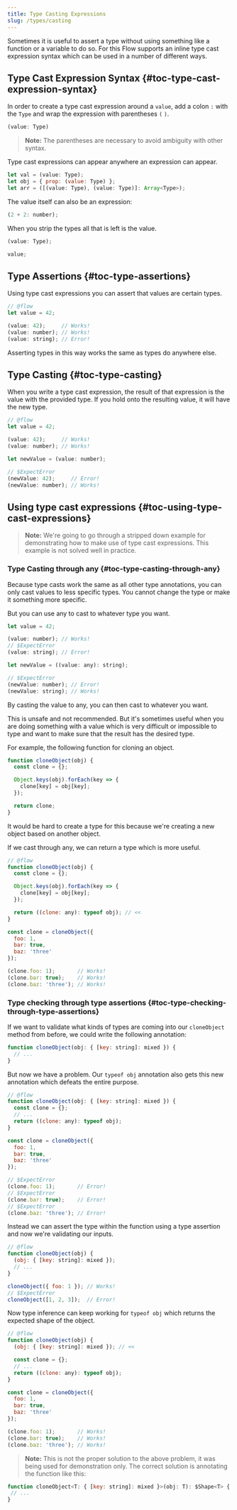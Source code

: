 ```yaml
---
title: Type Casting Expressions
slug: /types/casting
---
```


Sometimes it is useful to assert a type without using something like a function
or a variable to do so. For this Flow supports an inline type cast expression
syntax which can be used in a number of different ways.

## Type Cast Expression Syntax {#toc-type-cast-expression-syntax}

In order to create a type cast expression around a `value`, add a colon `:`
with the `Type` and wrap the expression with parentheses `(` `)`.

```js
(value: Type)
```

> **Note:** The parentheses are necessary to avoid ambiguity with other syntax.

Type cast expressions can appear anywhere an expression can appear.

```js
let val = (value: Type);
let obj = { prop: (value: Type) };
let arr = ([(value: Type), (value: Type)]: Array<Type>);
```

The value itself can also be an expression:

```js
(2 + 2: number);
```

When you strip the types all that is left is the value.

```js
(value: Type);
```

```js
value;
```

## Type Assertions {#toc-type-assertions}

Using type cast expressions you can assert that values are certain types.

```js flow-check
// @flow
let value = 42;

(value: 42);     // Works!
(value: number); // Works!
(value: string); // Error!
```

Asserting types in this way works the same as types do anywhere else.

## Type Casting {#toc-type-casting}

When you write a type cast expression, the result of that expression is the
value with the provided type. If you hold onto the resulting value, it will
have the new type.

```js flow-check
// @flow
let value = 42;

(value: 42);     // Works!
(value: number); // Works!

let newValue = (value: number);

// $ExpectError
(newValue: 42);     // Error!
(newValue: number); // Works!
```

## Using type cast expressions {#toc-using-type-cast-expressions}

> **Note:** We're going to go through a stripped down example for
> demonstrating how to make use of type cast expressions. This example is not
> solved well in practice.

### Type Casting through any {#toc-type-casting-through-any}

Because type casts work the same as all other type annotations, you can only
cast values to less specific types. You cannot change the type or make it
something more specific.

But you can use any to cast to whatever type you want.

```js flow-check
let value = 42;

(value: number); // Works!
// $ExpectError
(value: string); // Error!

let newValue = ((value: any): string);

// $ExpectError
(newValue: number); // Error!
(newValue: string); // Works!
```

By casting the value to any, you can then cast to whatever you want.

This is unsafe and not recommended. But it's sometimes useful when you are
doing something with a value which is very difficult or impossible to type and
want to make sure that the result has the desired type.

For example, the following function for cloning an object.

```js flow-check
function cloneObject(obj) {
  const clone = {};

  Object.keys(obj).forEach(key => {
    clone[key] = obj[key];
  });

  return clone;
}
```

It would be hard to create a type for this because we're creating a new object
based on another object.

If we cast through any, we can return a type which is more useful.

```js flow-check
// @flow
function cloneObject(obj) {
  const clone = {};

  Object.keys(obj).forEach(key => {
    clone[key] = obj[key];
  });

  return ((clone: any): typeof obj); // <<
}

const clone = cloneObject({
  foo: 1,
  bar: true,
  baz: 'three'
});

(clone.foo: 1);       // Works!
(clone.bar: true);    // Works!
(clone.baz: 'three'); // Works!
```

### Type checking through type assertions {#toc-type-checking-through-type-assertions}

If we want to validate what kinds of types are coming into our `cloneObject`
method from before, we could write the following annotation:

```js flow-check
function cloneObject(obj: { [key: string]: mixed }) {
  // ...
}
```

But now we have a problem. Our `typeof obj` annotation also gets this new
annotation which defeats the entire purpose.

```js flow-check
// @flow
function cloneObject(obj: { [key: string]: mixed }) {
  const clone = {};
  // ...
  return ((clone: any): typeof obj);
}

const clone = cloneObject({
  foo: 1,
  bar: true,
  baz: 'three'
});

// $ExpectError
(clone.foo: 1);       // Error!
// $ExpectError
(clone.bar: true);    // Error!
// $ExpectError
(clone.baz: 'three'); // Error!
```

Instead we can assert the type within the function using a type assertion and
now we're validating our inputs.

```js flow-check
// @flow
function cloneObject(obj) {
  (obj: { [key: string]: mixed });
  // ...
}

cloneObject({ foo: 1 }); // Works!
// $ExpectError
cloneObject([1, 2, 3]);  // Error!
```

Now type inference can keep working for `typeof obj` which returns the expected
shape of the object.

```js flow-check
// @flow
function cloneObject(obj) {
  (obj: { [key: string]: mixed }); // <<

  const clone = {};
  // ...
  return ((clone: any): typeof obj);
}

const clone = cloneObject({
  foo: 1,
  bar: true,
  baz: 'three'
});

(clone.foo: 1);       // Works!
(clone.bar: true);    // Works!
(clone.baz: 'three'); // Works!
```

> **Note:** This is not the proper solution to the above problem, it was being
> used for demonstration only. The correct solution is annotating the function
> like this:

```js
function cloneObject<T: { [key: string]: mixed }>(obj: T): $Shape<T> {
 // ...
}
```
